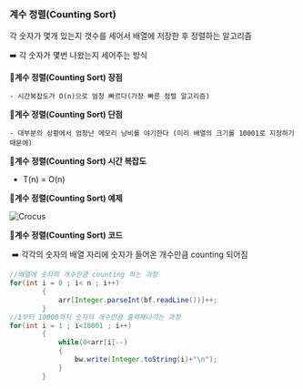 ### 계수 정렬(Counting Sort)

각 숫자가 몇개 있는지 갯수를 세어서 배열에 저장한 후 정렬하는 알고리즘

➡️ 각 숫자가 몇번 나왔는지 세어주는 방식



📒**계수 정렬(Counting Sort) 장점**

	- 시간복잡도가 O(n)으로 엄청 빠르다(가장 빠른 정렬 알고리즘)

**📒계수 정렬(Counting Sort) 단점**

	- 대부분의 상황에서 엄청난 메모리 낭비를 야기한다 (미리 배열의 크기를 10001로 지정하기 때문에)



**📒계수 정렬(Counting Sort) 시간 복잡도**

 - T(n) = O(n)



📒**계수 정렬(Counting Sort) 예제**

![Crocus](https://t1.daumcdn.net/cfile/tistory/21716D3A5809DD9A0E)

**📒계수 정렬(Counting Sort) 코드**

​	➡️ 각각의 숫자의 배열 자리에 숫자가 들어온 개수만큼 counting 되어짐

~~~java
//배열에 숫자의 개수만큼 counting 하는 과정		
for(int i = 0 ; i< n ; i++)
		{
			arr[Integer.parseInt(bf.readLine())]++;
		}
//1부터 10000까지 숫자의 개수만큼 출력해나가는 과정
for(int i = 1 ; i<10001 ; i++)
		{
			while(0<arr[i]--)
			{
				bw.write(Integer.toString(i)+"\n");
			}
		}		
~~~

